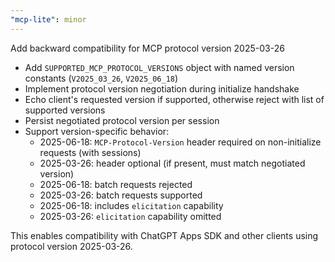 ```yaml
---
"mcp-lite": minor
---
```


Add backward compatibility for MCP protocol version 2025-03-26

- Add `SUPPORTED_MCP_PROTOCOL_VERSIONS` object with named version constants (`V2025_03_26`, `V2025_06_18`)
- Implement protocol version negotiation during initialize handshake
- Echo client's requested version if supported, otherwise reject with list of supported versions
- Persist negotiated protocol version per session
- Support version-specific behavior:
  - 2025-06-18: `MCP-Protocol-Version` header required on non-initialize requests (with sessions)
  - 2025-03-26: header optional (if present, must match negotiated version)
  - 2025-06-18: batch requests rejected
  - 2025-03-26: batch requests supported
  - 2025-06-18: includes `elicitation` capability
  - 2025-03-26: `elicitation` capability omitted

This enables compatibility with ChatGPT Apps SDK and other clients using protocol version 2025-03-26.

